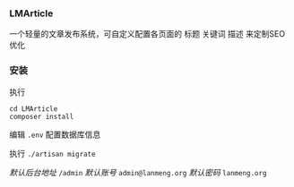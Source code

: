 ### LMArticle 
一个轻量的文章发布系统，可自定义配置各页面的 标题 关键词 描述 来定制SEO优化

### 安装

执行
```
cd LMArticle
composer install
```

编辑 `.env` 配置数据库信息

执行 `./artisan migrate`


*默认后台地址*
`/admin`
*默认账号*
`admin@lanmeng.org`
*默认密码*
`lanmeng.org`
